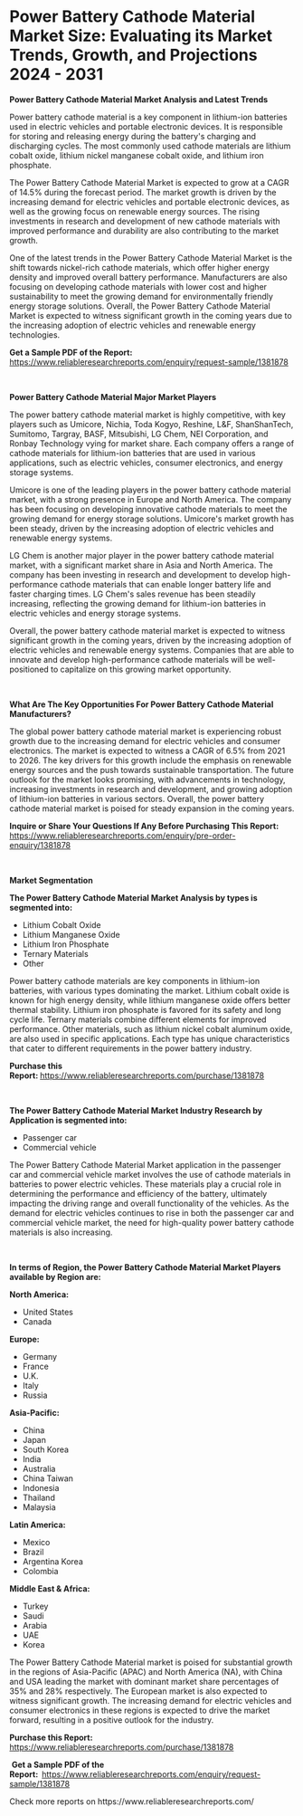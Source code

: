 <p><h1>Power Battery Cathode Material Market Size: Evaluating its Market Trends, Growth, and Projections 2024 - 2031</h1></p><p><strong>Power Battery Cathode Material Market Analysis and Latest Trends</strong></p>
<p><p>Power battery cathode material is a key component in lithium-ion batteries used in electric vehicles and portable electronic devices. It is responsible for storing and releasing energy during the battery's charging and discharging cycles. The most commonly used cathode materials are lithium cobalt oxide, lithium nickel manganese cobalt oxide, and lithium iron phosphate.</p><p>The Power Battery Cathode Material Market is expected to grow at a CAGR of 14.5% during the forecast period. The market growth is driven by the increasing demand for electric vehicles and portable electronic devices, as well as the growing focus on renewable energy sources. The rising investments in research and development of new cathode materials with improved performance and durability are also contributing to the market growth.</p><p>One of the latest trends in the Power Battery Cathode Material Market is the shift towards nickel-rich cathode materials, which offer higher energy density and improved overall battery performance. Manufacturers are also focusing on developing cathode materials with lower cost and higher sustainability to meet the growing demand for environmentally friendly energy storage solutions. Overall, the Power Battery Cathode Material Market is expected to witness significant growth in the coming years due to the increasing adoption of electric vehicles and renewable energy technologies.</p></p>
<p><strong>Get a Sample PDF of the Report:&nbsp;</strong> <a href="https://www.reliableresearchreports.com/enquiry/request-sample/1381878">https://www.reliableresearchreports.com/enquiry/request-sample/1381878</a></p>
<p>&nbsp;</p>
<p><strong>Power Battery Cathode Material Major Market Players</strong></p>
<p><p>The power battery cathode material market is highly competitive, with key players such as Umicore, Nichia, Toda Kogyo, Reshine, L&F, ShanShanTech, Sumitomo, Targray, BASF, Mitsubishi, LG Chem, NEI Corporation, and Ronbay Technology vying for market share. Each company offers a range of cathode materials for lithium-ion batteries that are used in various applications, such as electric vehicles, consumer electronics, and energy storage systems.</p><p>Umicore is one of the leading players in the power battery cathode material market, with a strong presence in Europe and North America. The company has been focusing on developing innovative cathode materials to meet the growing demand for energy storage solutions. Umicore's market growth has been steady, driven by the increasing adoption of electric vehicles and renewable energy systems.</p><p>LG Chem is another major player in the power battery cathode material market, with a significant market share in Asia and North America. The company has been investing in research and development to develop high-performance cathode materials that can enable longer battery life and faster charging times. LG Chem's sales revenue has been steadily increasing, reflecting the growing demand for lithium-ion batteries in electric vehicles and energy storage systems.</p><p>Overall, the power battery cathode material market is expected to witness significant growth in the coming years, driven by the increasing adoption of electric vehicles and renewable energy systems. Companies that are able to innovate and develop high-performance cathode materials will be well-positioned to capitalize on this growing market opportunity.</p></p>
<p>&nbsp;</p>
<p><strong>What Are The Key Opportunities For Power Battery Cathode Material Manufacturers?</strong></p>
<p><p>The global power battery cathode material market is experiencing robust growth due to the increasing demand for electric vehicles and consumer electronics. The market is expected to witness a CAGR of 6.5% from 2021 to 2026. The key drivers for this growth include the emphasis on renewable energy sources and the push towards sustainable transportation. The future outlook for the market looks promising, with advancements in technology, increasing investments in research and development, and growing adoption of lithium-ion batteries in various sectors. Overall, the power battery cathode material market is poised for steady expansion in the coming years.</p></p>
<p><strong>Inquire or Share Your Questions If Any Before Purchasing This Report:</strong> <a href="https://www.reliableresearchreports.com/enquiry/pre-order-enquiry/1381878">https://www.reliableresearchreports.com/enquiry/pre-order-enquiry/1381878</a></p>
<p>&nbsp;</p>
<p><strong>Market Segmentation</strong></p>
<p><strong>The Power Battery Cathode Material Market Analysis by types is segmented into:</strong></p>
<p><ul><li>Lithium Cobalt Oxide</li><li>Lithium Manganese Oxide</li><li>Lithium Iron Phosphate</li><li>Ternary Materials</li><li>Other</li></ul></p>
<p><p>Power battery cathode materials are key components in lithium-ion batteries, with various types dominating the market. Lithium cobalt oxide is known for high energy density, while lithium manganese oxide offers better thermal stability. Lithium iron phosphate is favored for its safety and long cycle life. Ternary materials combine different elements for improved performance. Other materials, such as lithium nickel cobalt aluminum oxide, are also used in specific applications. Each type has unique characteristics that cater to different requirements in the power battery industry.</p></p>
<p><strong>Purchase this Report:&nbsp;</strong><a href="https://www.reliableresearchreports.com/purchase/1381878">https://www.reliableresearchreports.com/purchase/1381878</a></p>
<p>&nbsp;</p>
<p><strong>The Power Battery Cathode Material Market Industry Research by Application is segmented into:</strong></p>
<p><ul><li>Passenger car</li><li>Commercial vehicle</li></ul></p>
<p><p>The Power Battery Cathode Material Market application in the passenger car and commercial vehicle market involves the use of cathode materials in batteries to power electric vehicles. These materials play a crucial role in determining the performance and efficiency of the battery, ultimately impacting the driving range and overall functionality of the vehicles. As the demand for electric vehicles continues to rise in both the passenger car and commercial vehicle market, the need for high-quality power battery cathode materials is also increasing.</p></p>
<p>&nbsp;</p>
<p><strong>In terms of Region, the Power Battery Cathode Material Market Players available by Region are:</strong></p>
<p>
    <p> <strong> North America: </strong>
        <ul>
            <li>United States</li>
            <li>Canada</li>
        </ul>
        </p> 
    <p> <strong> Europe: </strong>
        <ul>
            <li>Germany</li>
            <li>France</li>
            <li>U.K.</li>
            <li>Italy</li>
            <li>Russia</li>
        </ul>
        </p> 
    <p> <strong> Asia-Pacific: </strong>
        <ul>
            <li>China</li>
            <li>Japan</li>
            <li>South Korea</li>
            <li>India</li>
            <li>Australia</li>
            <li>China Taiwan</li>
            <li>Indonesia</li>
            <li>Thailand</li>
            <li>Malaysia</li>
        </ul>
        </p> 
    <p> <strong> Latin America: </strong>
        <ul>
            <li>Mexico</li>
            <li>Brazil</li>
            <li>Argentina Korea</li>
            <li>Colombia</li>
        </ul>
        </p> 
    <p> <strong> Middle East & Africa: </strong>
        <ul>
            <li>Turkey</li>
            <li>Saudi</li>
            <li>Arabia</li>
            <li>UAE</li>
            <li>Korea</li>
        </ul>
    </p>
    </p>
<p><p>The Power Battery Cathode Material market is poised for substantial growth in the regions of Asia-Pacific (APAC) and North America (NA), with China and USA leading the market with dominant market share percentages of 35% and 28% respectively. The European market is also expected to witness significant growth. The increasing demand for electric vehicles and consumer electronics in these regions is expected to drive the market forward, resulting in a positive outlook for the industry.</p></p>
<p><strong>Purchase this Report: </strong><a href="https://www.reliableresearchreports.com/purchase/1381878">https://www.reliableresearchreports.com/purchase/1381878</a></p>
<p>&nbsp;<strong>Get a Sample PDF of the Report:&nbsp;&nbsp;</strong><a href="https://www.reliableresearchreports.com/enquiry/request-sample/1381878">https://www.reliableresearchreports.com/enquiry/request-sample/1381878</a></p>
<p><strong></strong></p>
<p>Check more reports on https://www.reliableresearchreports.com/</p>